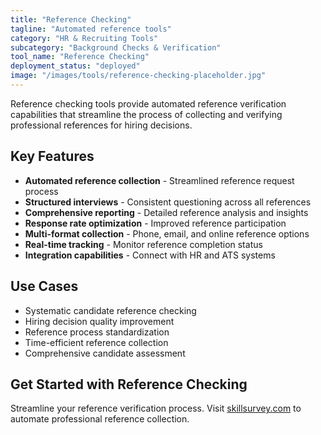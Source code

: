 ```yaml
---
title: "Reference Checking"
tagline: "Automated reference tools"
category: "HR & Recruiting Tools"
subcategory: "Background Checks & Verification"
tool_name: "Reference Checking"
deployment_status: "deployed"
image: "/images/tools/reference-checking-placeholder.jpg"
---
```

Reference checking tools provide automated reference verification capabilities that streamline the process of collecting and verifying professional references for hiring decisions.

## Key Features

- **Automated reference collection** - Streamlined reference request process
- **Structured interviews** - Consistent questioning across all references
- **Comprehensive reporting** - Detailed reference analysis and insights
- **Response rate optimization** - Improved reference participation
- **Multi-format collection** - Phone, email, and online reference options
- **Real-time tracking** - Monitor reference completion status
- **Integration capabilities** - Connect with HR and ATS systems

## Use Cases

- Systematic candidate reference checking
- Hiring decision quality improvement
- Reference process standardization
- Time-efficient reference collection
- Comprehensive candidate assessment

## Get Started with Reference Checking

Streamline your reference verification process. Visit [skillsurvey.com](https://www.skillsurvey.com) to automate professional reference collection.
